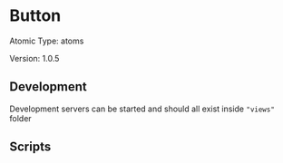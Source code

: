 # Button

Atomic Type: atoms

Version: 1.0.5

## Development

Development servers can be started and should all exist inside `"views"` folder

## Scripts
